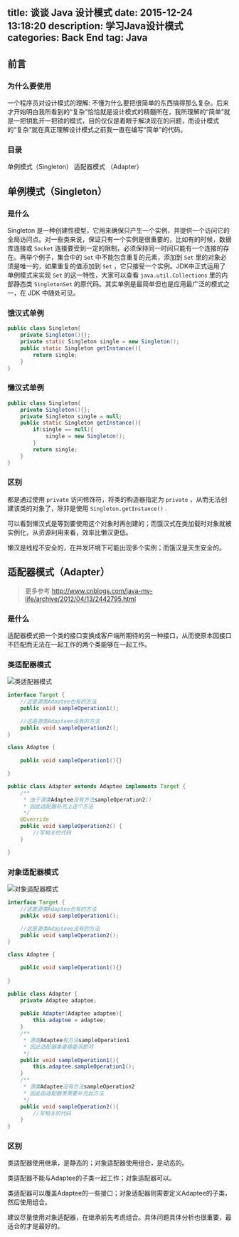 title: 谈谈 Java 设计模式
date: 2015-12-24 13:18:20
description: 学习Java设计模式
categories: Back End
tag: Java
---

## 前言

### 为什么要使用

一个程序员对设计模式的理解: 不懂为什么要把很简单的东西搞得那么复杂。后来才开始明白我所看到的“复杂”恰恰就是设计模式的精髓所在，我所理解的“简单”就是一把钥匙开一把锁的模式，目的仅仅是着眼于解决现在的问题，而设计模式的“复杂”就在真正理解设计模式之前我一直在编写“简单”的代码。

### 目录

单例模式（Singleton）
适配器模式 （Adapter）
<!-- more -->
## 单例模式（Singleton）

### 是什么

Singleton 是一种创建性模型，它用来确保只产生一个实例，并提供一个访问它的全局访问点。对一些类来说，保证只有一个实例是很重要的，比如有的时候，数据库连接或 `Socket` 连接要受到一定的限制，必须保持同一时间只能有一个连接的存在。再举个例子，集合中的 `Set` 中不能包含重复的元素，添加到 `Set` 里的对象必须是唯一的，如果重复的值添加到 `Set` ，它只接受一个实例。JDK中正式运用了单例模式来实现 `Set` 的这一特性，大家可以查看 `java.util.Collections` 里的内部静态类 `SingletonSet` 的原代码。其实单例是最简单但也是应用最广泛的模式之一，在 JDK 中随处可见。

### 饿汉式单例

```java
public class Singleton{
	private Singleton(){};
	private static Singleton single = new Singleton();
	public static Singleton getInstance(){
		return single;
	}
}
```

### 懒汉式单例

```java
public class Singleton{
	private Singleton(){};
	private Singleton single = null;
	public static Singleton getInstance(){
		if(single == null){
			single = new Singleton();
		}
		return single;
	}
}
```

### 区别

都是通过使用 `private` 访问修饰符，将类的构造器指定为 `private` ，从而无法创建该类的对象了，除非是使用 `Singleton.getInstance()` .

可以看到懒汉式是等到要使用这个对象时再创建的；而饿汉式在类加载时对象就被实例化，从资源利用来看，效率比懒汉更低。

懒汉是线程不安全的，在并发环境下可能出现多个实例；而饿汉是天生安全的。

## 适配器模式（Adapter）

> 更多参考 http://www.cnblogs.com/java-my-life/archive/2012/04/13/2442795.html

### 是什么

适配器模式把一个类的接口变换成客户端所期待的另一种接口，从而使原本因接口不匹配而无法在一起工作的两个类能够在一起工作。

### 类适配器模式

![类适配器模式](http://7xoxnz.com1.z0.glb.clouddn.com/classAdapter.png)

```java
interface Target {
    //这是源类Adaptee也有的方法
    public void sampleOperation1(); 

    //这是源类Adapteee没有的方法
    public void sampleOperation2(); 
}

class Adaptee {
    
    public void sampleOperation1(){}

}

public class Adapter extends Adaptee implements Target {
    /**
     * 由于源类Adaptee没有方法sampleOperation2()
     * 因此适配器补充上这个方法
     */
    @Override
    public void sampleOperation2() {
        //写相关的代码
    }

}
```

### 对象适配器模式

![对象适配器模式](http://7xoxnz.com1.z0.glb.clouddn.com/objAdapter.png)

```java
interface Target {
    //这是源类Adaptee也有的方法
    public void sampleOperation1();

    //这是源类Adapteee没有的方法
    public void sampleOperation2(); 
}

class Adaptee {

    public void sampleOperation1(){}
    
}

public class Adapter {
    private Adaptee adaptee;
    
    public Adapter(Adaptee adaptee){
        this.adaptee = adaptee;
    }
    /**
     * 源类Adaptee有方法sampleOperation1
     * 因此适配器类直接委派即可
     */
    public void sampleOperation1(){
        this.adaptee.sampleOperation1();
    }
    /**
     * 源类Adaptee没有方法sampleOperation2
     * 因此由适配器类需要补充此方法
     */
    public void sampleOperation2(){
        //写相关的代码
    }
}
```

### 区别

类适配器使用继承，是静态的；对象适配器使用组合，是动态的。

类适配器不能与Adaptee的子类一起工作；对象适配器可以。

类适配器可以覆盖Adaptee的一些接口；对象适配器则需要定义Adaptee的子类，然后使用组合。

建议尽量使用对象适配器，在继承前先考虑组合。具体问题具体分析也很重要，最适合的才是最好的。


